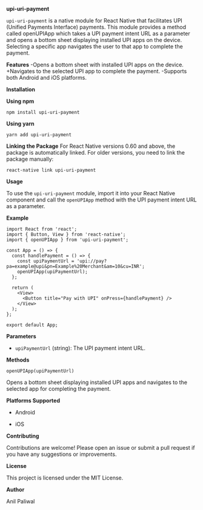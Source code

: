 **upi-uri-payment**

`upi-uri-payment` is a native module for React Native that facilitates UPI (Unified Payments Interface) payments. This module provides a method called openUPIApp which takes a UPI payment intent URL as a parameter and opens a bottom sheet displaying installed UPI apps on the device. Selecting a specific app navigates the user to that app to complete the payment.

**Features**
-Opens a bottom sheet with installed UPI apps on the device.
+Navigates to the selected UPI app to complete the payment.
-Supports both Android and iOS platforms.

**Installation**

**Using npm**
```
npm install upi-uri-payment
```

**Using yarn**
```
yarn add upi-uri-payment
```


**Linking the Package**
For React Native versions 0.60 and above, the package is automatically linked. For older versions, you need to link the package manually:

```
react-native link upi-uri-payment
```

**Usage** 

To use the `upi-uri-payment` module, import it into your React Native component and call the `openUPIApp` method with the UPI payment intent URL as a parameter.

**Example**

```
import React from 'react';
import { Button, View } from 'react-native';
import { openUPIApp } from 'upi-uri-payment';

const App = () => {
  const handlePayment = () => {
    const upiPaymentUrl = 'upi://pay?pa=example@upi&pn=Example%20Merchant&am=10&cu=INR';
    openUPIApp(upiPaymentUrl);
  };

  return (
    <View>
      <Button title="Pay with UPI" onPress={handlePayment} />
    </View>
  );
};

export default App;
```

**Parameters**

- `upiPaymentUrl` (string): The UPI payment intent URL.

**Methods**

`openUPIApp(upiPaymentUrl)`

Opens a bottom sheet displaying installed UPI apps and navigates to the selected app for completing the payment.

**Platforms Supported**

- Android
+ iOS

**Contributing**

Contributions are welcome! Please open an issue or submit a pull request if you have any suggestions or improvements.

**License**

This project is licensed under the MIT License.

**Author**

Anil Paliwal
